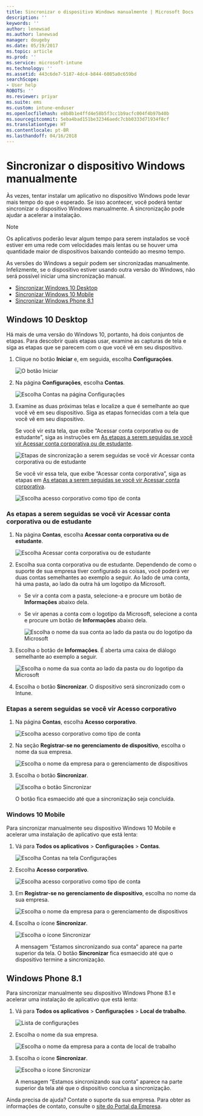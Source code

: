 ```yaml
---
title: Sincronizar o dispositivo Windows manualmente | Microsoft Docs
description: ''
keywords: ''
author: lenewsad
ms.author: lanewsad
manager: dougeby
ms.date: 05/19/2017
ms.topic: article
ms.prod: ''
ms.service: microsoft-intune
ms.technology: ''
ms.assetid: 443c6de7-5187-4dc4-b844-6085a0c659bd
searchScope:
- User help
ROBOTS: ''
ms.reviewer: priyar
ms.suite: ems
ms.custom: intune-enduser
ms.openlocfilehash: e8b8b1e4ffd4e58b5f3cc1b9acfc004f4b97b40b
ms.sourcegitcommit: 5eba4bad151be32346aedc7cbb0333d71934f8cf
ms.translationtype: HT
ms.contentlocale: pt-BR
ms.lasthandoff: 04/16/2018
---
```

# <a name="sync-your-windows-device-manually"></a>Sincronizar o dispositivo Windows manualmente

Às vezes, tentar instalar um aplicativo no dispositivo Windows pode levar mais tempo do que o esperado. Se isso acontecer, você poderá tentar sincronizar o dispositivo Windows manualmente. A sincronização pode ajudar a acelerar a instalação.

> [!Note]
> Os aplicativos poderão levar algum tempo para serem instalados se você estiver em uma rede com velocidades mais lentas ou se houver uma quantidade maior de dispositivos baixando conteúdo ao mesmo tempo.

As versões do Windows a seguir podem ser sincronizadas manualmente. Infelizmente, se o dispositivo estiver usando outra versão do Windows, não será possível iniciar uma sincronização manual.

* [Sincronizar Windows 10 Desktop](#windows-10-desktop)
* [Sincronizar Windows 10 Mobile](#windows-10-mobile)
* [Sincronizar Windows Phone 8.1](#windows-phone-81)

## <a name="windows-10-desktop"></a>Windows 10 Desktop
Há mais de uma versão do Windows 10, portanto, há dois conjuntos de etapas. Para descobrir quais etapas usar, examine as capturas de tela e siga as etapas que se parecem com o que você vê em seu dispositivo.

1. Clique no botão **Iniciar** e, em seguida, escolha **Configurações**.

    ![O botão Iniciar](./media/win10pc-sync-1-start-button.png)

2. Na página **Configurações**, escolha **Contas**.

    ![Escolha Contas na página Configurações](./media/win10pc-sync-2-settings-accounts.png)

3. Examine as duas próximas telas e localize a que é semelhante ao que você vê em seu dispositivo. Siga as etapas fornecidas com a tela que você vê em seu dispositivo.

    Se você vir esta tela, que exibe “Acessar conta corporativa ou de estudante”, siga as instruções em [As etapas a serem seguidas se você vir Acessar conta corporativa ou de estudante](#steps-to-follow-if-you-see-access-work-or-school).

    ![Etapas de sincronização a serem seguidas se você vir Acessar conta corporativa ou de estudante](./media/w10-enroll-rs1-connect-to-work-or-school.png)

    Se você vir essa tela, que exibe “Acessar conta corporativa”, siga as etapas em [As etapas a serem seguidas se você vir Acessar conta corporativa](#steps-to-follow-if-you-see-work-access).

    ![Escolha acesso corporativo como tipo de conta](./media/win10pc-sync-3-work-access.png)

### <a name="steps-to-follow-if-you-see-access-work-or-school"></a>As etapas a serem seguidas se você vir Acessar conta corporativa ou de estudante

1. Na página **Contas**, escolha **Acessar conta corporativa ou de estudante**.

    ![Escolha Acessar conta corporativa ou de estudante](./media/w10-enroll-rs1-connect-to-work-or-school.png)

2. Escolha sua conta corporativa ou de estudante. Dependendo de como o suporte de sua empresa tiver configurado as coisas, você poderá ver duas contas semelhantes ao exemplo a seguir. Ao lado de uma conta, há uma pasta, ao lado da outra há um logotipo da Microsoft.

   - Se vir a conta com a pasta, selecione-a e procure um botão de **Informações** abaixo dela.
   - Se vir apenas a conta com o logotipo da Microsoft, selecione a conta e procure um botão de **Informações** abaixo dela.

     ![Escolha o nome da sua conta ao lado da pasta ou do logotipo da Microsoft](./media/win10pc-rs1-sync-info-button.png)

3. Escolha o botão de **Informações**. É aberta uma caixa de diálogo semelhante ao exemplo a seguir.

    ![Escolha o nome da sua conta ao lado da pasta ou do logotipo da Microsoft](./media/win10pc-rs1-sync-button.png)

4. Escolha o botão **Sincronizar**. O dispositivo será sincronizado com o Intune.

### <a name="steps-to-follow-if-you-see-work-access"></a>Etapas a serem seguidas se você vir Acesso corporativo

1. Na página **Contas**, escolha **Acesso corporativo**.

    ![Escolha acesso corporativo como tipo de conta](./media/win10pc-sync-3-work-access.png)

2. Na seção **Registrar-se no gerenciamento de dispositivo**, escolha o nome da sua empresa.

    ![Escolha o nome da empresa para o gerenciamento de dispositivos](./media/win10pc-sync-4-tap-com-name.png)

3. Escolha o botão **Sincronizar**.

    ![Escolha o botão Sincronizar](./media/win10pc-sync-5-tap-sync.png)

   O botão fica esmaecido até que a sincronização seja concluída.

### <a name="windows-10-mobile"></a>Windows 10 Mobile
Para sincronizar manualmente seu dispositivo Windows 10 Mobile e acelerar uma instalação de aplicativo que está lenta:

   1. Vá para **Todos os aplicativos** > **Configurações** > **Contas**.

       ![Escolha Contas na tela Configurações](./media/win10m-sync-1-settings-accounts.png)

   2. Escolha **Acesso corporativo**.

       ![Escolha acesso corporativo como tipo de conta](./media/win10m-sync-2-work-access.png)

   3. Em **Registrar-se no gerenciamento de dispositivo**, escolha no nome da sua empresa.

       ![Escolha o nome da empresa para o gerenciamento de dispositivos](./media/win10m-sync-3-tap-comp-name.png)

   4. Escolha o ícone **Sincronizar**.

       ![Escolha o ícone Sincronizar](./media/win10m-sync-4-tap-sync.png)

       A mensagem “Estamos sincronizando sua conta” aparece na parte superior da tela. O botão **Sincronizar** fica esmaecido até que o dispositivo termine a sincronização.

## <a name="windows-phone-81"></a>Windows Phone 8.1
Para sincronizar manualmente seu dispositivo Windows Phone 8.1 e acelerar uma instalação de aplicativo que está lenta:

1. Vá para **Todos os aplicativos** > **Configurações** > **Local de trabalho**.

    ![Lista de configurações](./media/wp81-1-sync-settings-workplace.png)

2. Escolha o nome da sua empresa.

    ![Escolha o nome da empresa para a conta de local de trabalho](./media/wp81-2-sync-tap-compname.png)

3. Escolha o ícone **Sincronizar**.

    ![Escolha o ícone Sincronizar](./media/wp81-3-sync-tap-sync-button.png)

   A mensagem “Estamos sincronizando sua conta” aparece na parte superior da tela até que o dispositivo conclua a sincronização.

Ainda precisa de ajuda? Contate o suporte da sua empresa. Para obter as informações de contato, consulte o [site do Portal da Empresa](https://portal.manage.microsoft.com#HelpDeskDialog).
